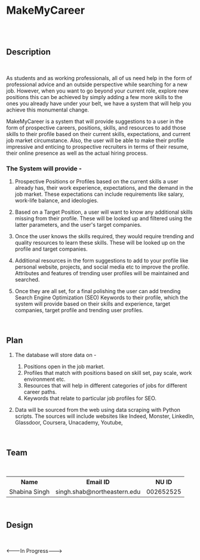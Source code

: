 # MakeMyCareer
<br><br>
<h2>Description</h2>
<br>
<p>As students and as working professionals, all of us need help in the form of professional advice and an outside perspective while searching for a new job. However, when you want to go beyond your current role, explore new positions this can be achieved by simply adding a few more skills to the ones you already have under your belt, we have a system that will help you achieve this monumental change.</p>

<p>MakeMyCareer is a system that will provide suggestions to a user in the form of prospective careers, positions, skills, and resources to add those skills to their profile based on their current skills, expectations, and current job market circumstance. Also, the user will be able to make their profile impressive and enticing to prospective recruiters in terms of their resume, their online presence as well as the actual hiring process.</p>
<h3>The System will provide -</h3>

1. Prospective Positions or Profiles based on the current skills a user already has, their work experience, expectations, and the demand in the job market. These expectations can include requirements like salary, work-life balance, and ideologies.

2. Based on a Target Position, a user will want to know any additional skills missing from their profile. These will be looked up and filtered using the latter parameters, and the user's target companies.

3. Once the user knows the skills required, they would require trending and quality resources to learn these skills. These will be looked up on the profile and target companies.

4. Additional resources in the form suggestions to add to your profile like personal website, projects, and social media etc to improve the profile. Attributes and features of trending user profiles will be maintained and searched.

5. Once they are all set, for a final polishing the user can add trending Search Engine Optimization (SEO) Keywords to their profile, which the system will provide based on their skills and experience, target companies, target profile and trending user profiles.
<br>
<h2>Plan</h2>

1. The database will store data on -

    1. Positions open in the job market.
    2. Profiles that match with positions based on skill set, pay scale, work environment etc.
    3. Resources that will help in different categories of jobs for different career paths.
    4. Keywords that relate to particular job profiles for SEO. 
     
2. Data will be sourced from the web using data scraping with Python scripts. The sources will include websites like Indeed, Monster, LinkedIn, Glassdoor, Coursera, Unacademy, Youtube, 

<br>
<h2>Team</h2>
<br>
<p>
<table>
  <tr>
    <th>Name</th>
    <th>Email ID</th>
    <th>NU ID</th>
  </tr>
  <tr>
    <td>Shabina Singh</td>
    <td>singh.shab@northeastern.edu</td>
    <td>002652525</td>
  </tr>
</table>
</p>
<br>
<h2>Design</h2>
<br>
<p><---In Progress---></p>
<br>
